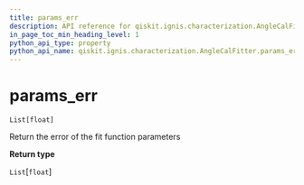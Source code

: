 ```yaml
---
title: params_err
description: API reference for qiskit.ignis.characterization.AngleCalFitter.params_err
in_page_toc_min_heading_level: 1
python_api_type: property
python_api_name: qiskit.ignis.characterization.AngleCalFitter.params_err
---
```


# params\_err

<span id="qiskit.ignis.characterization.AngleCalFitter.params_err" />

`List[float]`

Return the error of the fit function parameters

**Return type**

`List`\[`float`]

